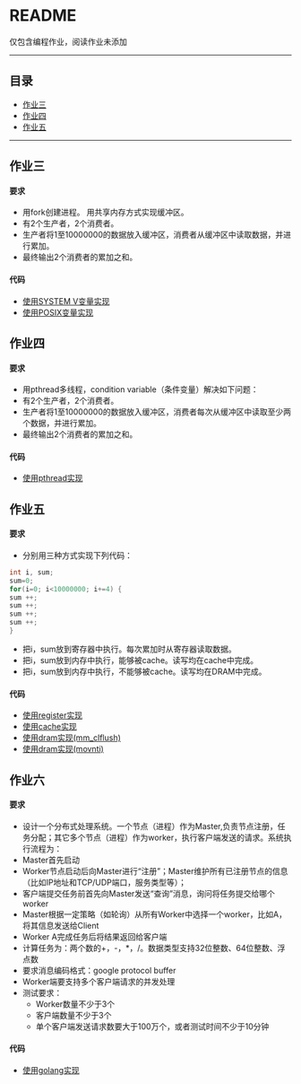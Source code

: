 README
===========================
仅包含编程作业，阅读作业未添加
****
## 目录
* [作业三](#作业三)
* [作业四](#作业四)
* [作业五](#作业五)
****
作业三
-----------
#### 要求
* 用fork创建进程。 用共享内存方式实现缓冲区。
* 有2个生产者，2个消费者。 
* 生产者将1至10000000的数据放入缓冲区，消费者从缓冲区中读取数据，并进行累加。 
* 最终输出2个消费者的累加之和。
#### 代码
* [使用SYSTEM V变量实现](https://github.com/Wanderingqiu/os_homework/blob/master/homework3/homework3_SYSTEMV.c)
* [使用POSIX变量实现](https://github.com/Wanderingqiu/os_homework/blob/master/homework3/homework3_POSIX.c)

作业四
-----------
#### 要求
* 用pthread多线程，condition variable（条件变量）解决如下问题：
* 有2个生产者，2个消费者。
* 生产者将1至10000000的数据放入缓冲区，消费者每次从缓冲区中读取至少两个数据，并进行累加。 
* 最终输出2个消费者的累加之和。
#### 代码
* [使用pthread实现](https://github.com/Wanderingqiu/os_homework/blob/master/homework4/homework4_pthread.c)

作业五
-----------
#### 要求
* 分别用三种方式实现下列代码：
```c
int i, sum;  
sum=0;  
for(i=0; i<10000000; i+=4) {  
sum ++;  
sum ++;  
sum ++;  
sum ++;  
}  
```
* 把i，sum放到寄存器中执行。每次累加时从寄存器读取数据。
* 把i，sum放到内存中执行，能够被cache。读写均在cache中完成。
* 把i，sum放到内存中执行，不能够被cache。读写均在DRAM中完成。
#### 代码
* [使用register实现](https://github.com/Wanderingqiu/os_homework/blob/master/homework5/homework5_register.c)
* [使用cache实现](https://github.com/Wanderingqiu/os_homework/blob/master/homework5/homework5_cache.c)
* [使用dram实现(mm_clflush)](https://github.com/Wanderingqiu/os_homework/blob/master/homework5/homework5_dram_clflush.c)
* [使用dram实现(movnti)](https://github.com/Wanderingqiu/os_homework/blob/master/homework5/homework5_dram_movnti.s)

作业六
-----------
#### 要求
* 设计一个分布式处理系统。一个节点（进程）作为Master,负责节点注册，任务分配；其它多个节点（进程）作为worker，执行客户端发送的请求。系统执行流程为：
* Master首先启动
* Worker节点启动后向Master进行“注册”；Master维护所有已注册节点的信息（比如IP地址和TCP/UDP端口，服务类型等）；
* 客户端提交任务前首先向Master发送“查询”消息，询问将任务提交给哪个worker
* Master根据一定策略（如轮询）从所有Worker中选择一个worker，比如A，将其信息发送给Client
* Worker A完成任务后将结果返回给客户端
* 计算任务为：两个数的+，-，*，/。数据类型支持32位整数、64位整数、浮点数
* 要求消息编码格式：google protocol buffer
* Worker端要支持多个客户端请求的并发处理
* 测试要求：
    * Worker数量不少于3个
    * 客户端数量不少于3个
    * 单个客户端发送请求数要大于100万个，或者测试时间不少于10分钟

#### 代码
* [使用golang实现](https://github.com/Wanderingqiu/golang/tree/master/socket%20RPC)
